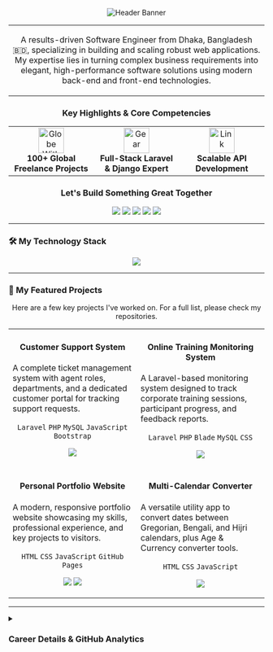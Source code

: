 <p align="center">
  <img src="https://capsule-render.vercel.app/api?type=waving&color=5865F2&height=250&section=header&text=Md.%20Jahirul%20Islam&desc=Full-Stack%20Software%20Engineer&fontAlignY=40&fontSize=60&animation=fadeIn" alt="Header Banner" />
</p>

<div align="center">
  <table>
    <tr>
      <td>
        <p align="center">
          A results-driven Software Engineer from Dhaka, Bangladesh 🇧🇩, specializing in building and scaling robust web applications. My expertise lies in turning complex business requirements into elegant, high-performance software solutions using modern back-end and front-end technologies.
        </p>
      </td>
    </tr>
  </table>
</div>

<h3 align="center">Key Highlights & Core Competencies</h3>
<table align="center" style="border: none;">
  <tr>
    <td align="center" width="33%">
      <img src="https://raw.githubusercontent.com/Tarikul-Islam-Anik/Animated-Fluent-Emojis/main/Emojis/Travel%20and%20places/Globe%20With%20Meridians.gif" alt="Globe With Meridians" width="50" height="50" />
      <br/><strong>100+ Global Freelance Projects</strong>
    </td>
    <td align="center" width="33%">
      <img src="https://raw.githubusercontent.com/Tarikul-Islam-Anik/Animated-Fluent-Emojis/main/Emojis/Objects/Gear.gif" alt="Gear" width="50" height="50" />
      <br/><strong>Full-Stack Laravel & Django Expert</strong>
    </td>
    <td align="center" width="33%">
      <img src="https://raw.githubusercontent.com/Tarikul-Islam-Anik/Animated-Fluent-Emojis/main/Emojis/Objects/Link.gif" alt="Link" width="50" height="50" />
      <br/><strong>Scalable API Development</strong>
    </td>
  </tr>
</table>

<h3 align="center">Let's Build Something Great Together</h3>
<p align="center">
  <a href="https://www.linkedin.com/in/jahirul555/"><img src="https://img.shields.io/badge/LinkedIn-0A66C2?style=for-the-badge&logo=linkedin&logoColor=white" /></a>
  <a href="mailto:mdjoherul50@gmail.com"><img src="https://img.shields.io/badge/Gmail-D14836?style=for-the-badge&logo=gmail&logoColor=white" /></a>
  <a href="https://www.fiverr.com/jahirul555"><img src="https://img.shields.io/badge/Fiverr-1DBF73?style=for-the-badge&logo=fiverr&logoColor=white" /></a>
  <a href="https://www.upwork.com/freelancers/~011d47900371655504"><img src="https://img.shields.io/badge/Upwork-6FDA44?style=for-the-badge&logo=upwork&logoColor=white" /></a>
  <a href="https://mdjoherul50.github.io/portfolio/"><img src="https://img.shields.io/badge/Portfolio-FF7139?style=for-the-badge&logo=Firefox-Browser&logoColor=white" /></a>
</p>

---

### 🛠️ My Technology Stack
<p align="center">
  <a href="https://skillicons.dev">
    <img src="https://skillicons.dev/icons?i=python,django,flask,php,laravel,html,css,javascript,bootstrap,mysql,postgres,git,github,vscode,wordpress,woocommerce&perline=8" />
  </a>
</p>

---

### 🚀 My Featured Projects
<p align="center">Here are a few key projects I've worked on. For a full list, please check my repositories.</p>
<table width="100%">
  <tr>
    <td width="50%" valign="top">
      <h4 align="center">Customer Support System</h4>
      <p>A complete ticket management system with agent roles, departments, and a dedicated customer portal for tracking support requests.</p>
      <p align="center">
        <code>Laravel</code> <code>PHP</code> <code>MySQL</code> <code>JavaScript</code> <code>Bootstrap</code>
      </p>
      <p align="center">
        <a href="https://github.com/mdjoherul50"><img src="https://img.shields.io/badge/Source_Code-181717?style=for-the-badge&logo=github&logoColor=white"></a>
      </p>
    </td>
    <td width="50%" valign="top">
      <h4 align="center">Online Training Monitoring System</h4>
      <p>A Laravel-based monitoring system designed to track corporate training sessions, participant progress, and feedback reports.</p>
      <p align="center">
        <code>Laravel</code> <code>PHP</code> <code>Blade</code> <code>MySQL</code> <code>CSS</code>
      </p>
      <p align="center">
        <a href="https://github.com/mdjoherul50"><img src="https://img.shields.io/badge/Source_Code-181717?style=for-the-badge&logo=github&logoColor=white"></a>
      </p>
    </td>
  </tr>
  <tr>
    <td width="50%" valign="top">
      <h4 align="center">Personal Portfolio Website</h4>
      <p>A modern, responsive portfolio website showcasing my skills, professional experience, and key projects to visitors.</p>
      <p align="center">
        <code>HTML</code> <code>CSS</code> <code>JavaScript</code> <code>GitHub Pages</code>
      </p>
      <p align="center">
        <a href="https://mdjoherul50.github.io/portfolio/"><img src="https://img.shields.io/badge/Live_Demo-FF7139?style=for-the-badge&logo=Firefox-Browser&logoColor=white"></a>
        <a href="https://github.com/mdjoherul50/portfolio"><img src="https://img.shields.io/badge/Source_Code-181717?style=for-the-badge&logo=github&logoColor=white"></a>
      </p>
    </td>
    <td width="50%" valign="top">
      <h4 align="center">Multi-Calendar Converter</h4>
      <p>A versatile utility app to convert dates between Gregorian, Bengali, and Hijri calendars, plus Age & Currency converter tools.</p>
      <p align="center">
        <code>HTML</code> <code>CSS</code> <code>JavaScript</code>
      </p>
      <p align="center">
        <a href="https://github.com/mdjoherul50"><img src="https://img.shields.io/badge/Source_Code-181717?style=for-the-badge&logo=github&logoColor=white"></a>
      </p>
    </td>
  </tr>
</table>

---

<details>
<summary><h3><b>Career Details & GitHub Analytics</b></h3></summary>
<br/>
  
<h4><img src="https://raw.githubusercontent.com/Tarikul-Islam-Anik/Animated-Fluent-Emojis/main/Emojis/Objects/Briefcase.gif" alt="Briefcase" width="25" height="25" /> Professional Experience</h4>
<ul>
  <li><strong>Software Engineer @ Newgen Technology Ltd (Babylon Group)</strong> | <em>Apr 2023 – Present</em></li>
  <li><strong>Freelance Web Developer @ Fiverr & Upwork</strong> | <em>2020 – Present</em></li>
</ul>

<br/>
  
<h4><img src="https://raw.githubusercontent.com/Tarikul-Islam-Anik/Animated-Fluent-Emojis/main/Emojis/Objects/Chart%20Increasing.gif" alt="Chart Increasing" width="25" height="25" /> Analytics & Trophies</h4>
<p align="center">
  <img src="https://github-profile-trophy.vercel.app/?username=mdjoherul50&theme=dracula&column=7&no-frame=true&no-bg=true" alt="GitHub Trophies" />
  <br/>
  <img src="https://github-readme-activity-graph.vercel.app/graph?username=mdjoherul50&theme=dracula&hide_border=true&bg_color=1c2136" alt="GitHub Activity Graph" />
  <br/>
  <img src="https://github-readme-stats.vercel.app/api?username=mdjoherul50&show_icons=true&theme=dracula&hide_border=true&count_private=true" alt="GitHub Stats" />
  <img src="https://github-readme-stats.vercel.app/api/top-langs/?username=mdjoherul50&layout=compact&theme=dracula&hide_border=true" alt="Top Languages" />
  <img src="https://github-readme-streak-stats.herokuapp.com/?user=mdjoherul50&theme=dracula&hide_border=true" alt="GitHub Streak" />
</p>
</details>
